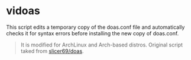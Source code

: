 # vidoas

This script edits a temporary copy of the doas.conf file and automatically checks it for syntax errors before installing the new copy of doas.conf.

> It is modified for ArchLinux and Arch-based distros.
> Original script taked from [slicer69/doas][from].

[from]: <https://github.com/slicer69/doas> "Original script"
